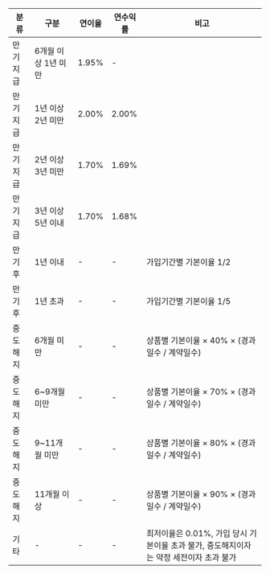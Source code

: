 | 분류     | 구분             | 연이율 | 연수익률 | 비고                                         |
|----------|------------------|--------|----------|----------------------------------------------|
| 만기지급 | 6개월 이상 1년 미만 | 1.95%  | -        |                                              |
| 만기지급 | 1년 이상 2년 미만 | 2.00%  | 2.00%    |                                              |
| 만기지급 | 2년 이상 3년 미만 | 1.70%  | 1.69%    |                                              |
| 만기지급 | 3년 이상 5년 이내 | 1.70%  | 1.68%    |                                              |
| 만기후   | 1년 이내          | -      | -        | 가입기간별 기본이율 1/2                     |
| 만기후   | 1년 초과          | -      | -        | 가입기간별 기본이율 1/5                     |
| 중도해지 | 6개월 미만        | -      | -        | 상품별 기본이율 × 40% × (경과일수 / 계약일수) |
| 중도해지 | 6~9개월 미만      | -      | -        | 상품별 기본이율 × 70% × (경과일수 / 계약일수) |
| 중도해지 | 9~11개월 미만     | -      | -        | 상품별 기본이율 × 80% × (경과일수 / 계약일수) |
| 중도해지 | 11개월 이상       | -      | -        | 상품별 기본이율 × 90% × (경과일수 / 계약일수) |
| 기타     | -                | -      | -        | 최저이율은 0.01%, 가입 당시 기본이율 초과 불가, 중도해지이자는 약정 세전이자 초과 불가 |